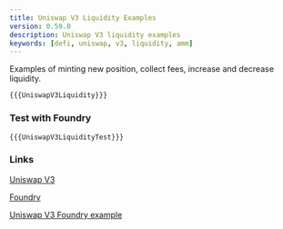 ```yaml
---
title: Uniswap V3 Liquidity Examples
version: 0.59.0
description: Uniswap V3 liquidity examples
keywords: [defi, uniswap, v3, liquidity, amm]
---
```


Examples of minting new position, collect fees, increase and decrease liquidity.

```solidity
{{{UniswapV3Liquidity}}}
```

### Test with Foundry

```solidity
{{{UniswapV3LiquidityTest}}}
```

### Links

<a href="https://docs.uniswap.org/protocol/guides/providing-liquidity/setting-up" target="__blank">Uniswap V3</a>

<a href="https://github.com/foundry-rs/foundry" target="__blank">Foundry</a>

<a href="https://github.com/t4sk/defi-notes" target="__blank">Uniswap V3 Foundry example</a>
